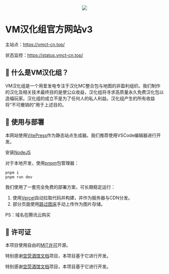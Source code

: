 <div align="center"><img src="src/public/imgs/logo/logo_256.png"/></div>

# VM汉化组官方网站v3

主站点：<https://vmct-cn.top/>

状态监控：<https://status.vmct-cn.top/>

## 📖 什么是VM汉化组？

VM汉化组是一个用爱发电专注于汉化MC整合包与地图的非盈利组织。我们制作的汉化及相关技术最终目的是使公众收益，汉化组将寻求高质量永久免费汉化包以造福玩家。汉化组的成立不是为了任何人的私人利益。汉化组产生的所有收益将“不可撤销的”用于上述目的。

## 📖 使用与部署

本网站使用[VitePress](https://vitepress.dev/zh/)作为静态站点生成器。我们推荐使用VSCode编辑器进行开发。

安装[NodeJS](https://nodejs.org/zh-cn/download/prebuilt-installer)

对于本地开发，使用[pnpm](https://pnpm.io/zh/)包管理器：

```shell
pnpm i
pnpm run dev
```

我们使用了一套完全免费的部署方案，可长期稳定运行：
1. 使用[Vercel](https://vercel.com/)自动拉取代码并构建，并作为服务器与CDN分发。
2. 部分页面使用[路过图床](https://imgse.com/)手动上传作为图片存储。

PS：域名在腾讯云购买

## 👀 许可证

本项目使用自由的[MIT许可](LICENSE)开源。

特别感谢[空荧酒馆文档](https://github.com/kongying-tavern/docs)项目，本项目基于它进行开发。

特别感谢[空荧酒馆文档](https://github.com/kongying-tavern/docs)项目，本项目基于它进行开发。
